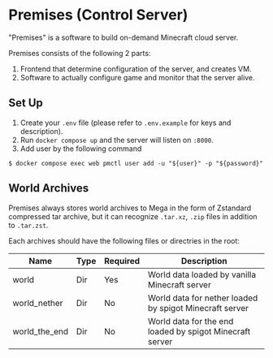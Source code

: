 # Premises (Control Server)

"Premises" is a software to build on-demand Minecraft cloud server.

Premises consists of the following 2 parts:

1. Frontend that determine configuration of the server, and creates VM.
2. Software to actually configure game and monitor that the server alive.

## Set Up

1. Create your `.env` file (please refer to `.env.example` for keys and description).
2. Run `docker compose up` and the server will listen on `:8000`.
3. Add user by the following command
```shell
$ docker compose exec web pmctl user add -u "${user}" -p "${password}"
```

## World Archives

Premises always stores world archives to Mega in the form of Zstandard compressed tar archive,
but it can recognize `.tar.xz`, `.zip` files in addition to `.tar.zst`.

Each archives should have the following files or directries in the root:

Name            | Type | Required | Description
----------------|------|----------|----------------------------------------------------------
world           | Dir  | Yes      | World data loaded by vanilla Minecraft server
world\_nether   | Dir  | No       | World data for nether loaded by spigot Minecraft server
world\_the\_end | Dir  | No       | World data for the end loaded by spigot Minecraft server
